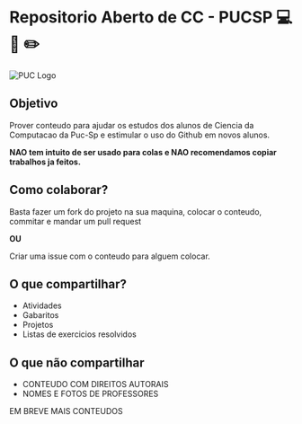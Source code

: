 # Repositorio Aberto de CC - PUCSP  :computer:  :page_facing_up:  :pencil2: 
![PUC Logo](http://vestibular.mundoeducacao.bol.uol.com.br/upload/vestibular/puc%20sp.jpeg)

## Objetivo
Prover conteudo para ajudar os estudos dos alunos de Ciencia da Computacao da Puc-Sp e estimular o uso do Github em novos alunos.

**NAO tem intuito de ser usado para colas e NAO recomendamos copiar trabalhos ja feitos.**

## Como colaborar?
Basta fazer um fork do projeto na sua maquina, colocar o conteudo, commitar e mandar um pull request

**OU**

Criar uma issue com o conteudo para alguem colocar.

## O que compartilhar?
* Atividades
* Gabaritos
* Projetos
* Listas de exercicios resolvidos

## O que não compartilhar
* CONTEUDO COM DIREITOS AUTORAIS
* NOMES E FOTOS DE PROFESSORES

EM BREVE MAIS CONTEUDOS
